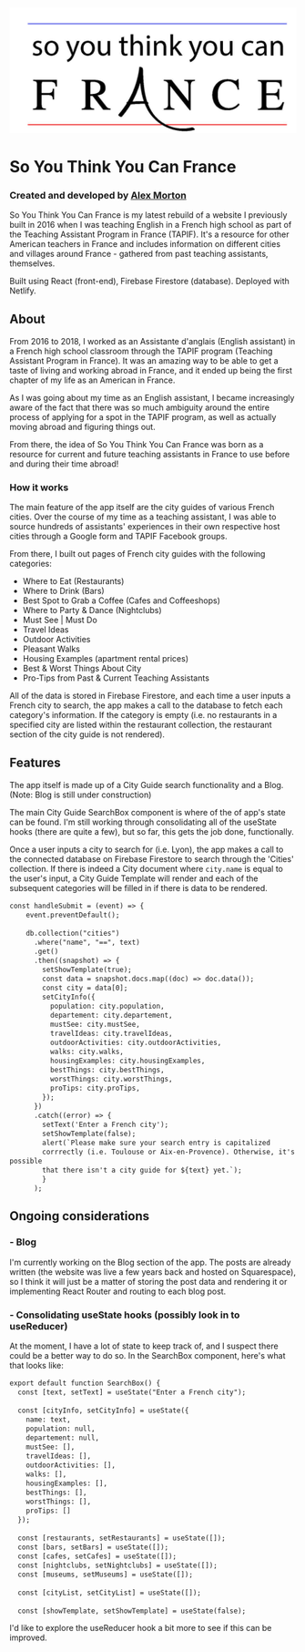 ![So You Think You Can France logo](src/img/logo.jpg)

# So You Think You Can France

### Created and developed by [Alex Morton](https://alexlsalt.github.io/)  

So You Think You Can France is my latest rebuild of a website I previously built in 2016 when I was teaching English in a French high school as part of the Teaching Assistant Program in France (TAPIF). It's a resource for other American teachers in France and includes information on different cities and villages around France - gathered from past teaching assistants, themselves.

Built using React (front-end), Firebase Firestore (database). Deployed with Netlify.

## About

From 2016 to 2018, I worked as an Assistante d'anglais (English assistant) in a French high school classroom through the TAPIF program (Teaching Assistant Program in France). It was an amazing way to be able to get a taste of living and working abroad in France, and it ended up being the first chapter of my life as an American in France.

As I was going about my time as an English assistant, I became increasingly aware of the fact that there was so much ambiguity around the entire process of applying for a spot in the TAPIF program, as well as actually moving abroad and figuring things out. 

From there, the idea of So You Think You Can France was born as a resource for current and future teaching assistants in France to use before and during their time abroad!


### How it works

The main feature of the app itself are the city guides of various French cities. Over the course of my time as a teaching assistant, I was able to source hundreds of assistants' experiences in their own respective host cities through a Google form and TAPIF Facebook groups. 

From there, I built out pages of French city guides with the following categories:

- Where to Eat (Restaurants)
- Where to Drink (Bars)
- Best Spot to Grab a Coffee (Cafes and Coffeeshops)
- Where to Party & Dance (Nightclubs)
- Must See | Must Do
- Travel Ideas
- Outdoor Activities
- Pleasant Walks
- Housing Examples (apartment rental prices)
- Best & Worst Things About City
- Pro-Tips from Past & Current Teaching Assistants

All of the data is stored in Firebase Firestore, and each time a user inputs a French city to search, the app makes a call to the database to fetch each category's information. If the category is empty (i.e. no restaurants in a specified city are listed within the restaurant collection, the restaurant section of the city guide is not rendered).

## Features 

The app itself is made up of a City Guide search functionality and a Blog. (Note: Blog is still under construction)

The main City Guide SearchBox component is where of the of app's state can be found. I'm still working through consolidating all of the useState hooks (there are quite a few), but so far, this gets the job done, functionally.

Once a user inputs a city to search for (i.e. Lyon), the app makes a call to the connected database on Firebase Firestore to search through the 'Cities' collection. If there is indeed a City document where `city.name` is equal to the user's input, a City Guide Template will render and each of the subsequent categories will be filled in if there is data to be rendered. 

```
const handleSubmit = (event) => {
    event.preventDefault();

    db.collection("cities")
      .where("name", "==", text)
      .get()
      .then((snapshot) => {
        setShowTemplate(true);
        const data = snapshot.docs.map((doc) => doc.data());
        const city = data[0];
        setCityInfo({
          population: city.population,
          departement: city.departement,
          mustSee: city.mustSee,
          travelIdeas: city.travelIdeas,
          outdoorActivities: city.outdoorActivities,
          walks: city.walks,
          housingExamples: city.housingExamples,
          bestThings: city.bestThings,
          worstThings: city.worstThings,
          proTips: city.proTips,
        });
      })
      .catch((error) => {
        setText('Enter a French city');
        setShowTemplate(false);
        alert(`Please make sure your search entry is capitalized 
        corrrectly (i.e. Toulouse or Aix-en-Provence). Otherwise, it's possible 
        that there isn't a city guide for ${text} yet.`);
        }
      );
```



## Ongoing considerations

### - Blog

I'm currently working on the Blog section of the app. The posts are already written (the website was live a few years back and hosted on Squarespace), so I think it will just be a matter of storing the post data and rendering it or implementing React Router and routing to each blog post. 

### - Consolidating useState hooks (possibly look in to useReducer)

At the moment, I have a lot of state to keep track of, and I suspect there could be a better way to do so. In the SearchBox component, here's what that looks like: 

```
export default function SearchBox() {
  const [text, setText] = useState("Enter a French city");

  const [cityInfo, setCityInfo] = useState({
    name: text,
    population: null,
    departement: null,
    mustSee: [],
    travelIdeas: [],
    outdoorActivities: [],
    walks: [],
    housingExamples: [],
    bestThings: [],
    worstThings: [],
    proTips: []
  });

  const [restaurants, setRestaurants] = useState([]);
  const [bars, setBars] = useState([]);
  const [cafes, setCafes] = useState([]);
  const [nightclubs, setNightclubs] = useState([]);
  const [museums, setMuseums] = useState([]);

  const [cityList, setCityList] = useState([]);

  const [showTemplate, setShowTemplate] = useState(false);
```

I'd like to explore the useReducer hook a bit more to see if this can be improved.
